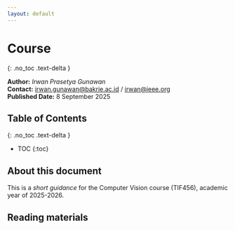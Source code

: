 ```yaml
---
layout: default
---
```


# Course
{: .no_toc .text-delta }

**Author:** *Irwan Prasetya Gunawan* \
**Contact:** [irwan.gunawan@bakrie.ac.id](mailto:irwan.gunawan@bakrie.ac.id) / [irwan@ieee.org](mailto:irwan@ieee.org) \
**Published Date:** 8 September 2025

## Table of Contents
{: .no_toc .text-delta }

* TOC
{:toc}

## About this document

This is a *short guidance* for the Computer Vision course (TIF456), academic year of 2025-2026.

## Reading materials